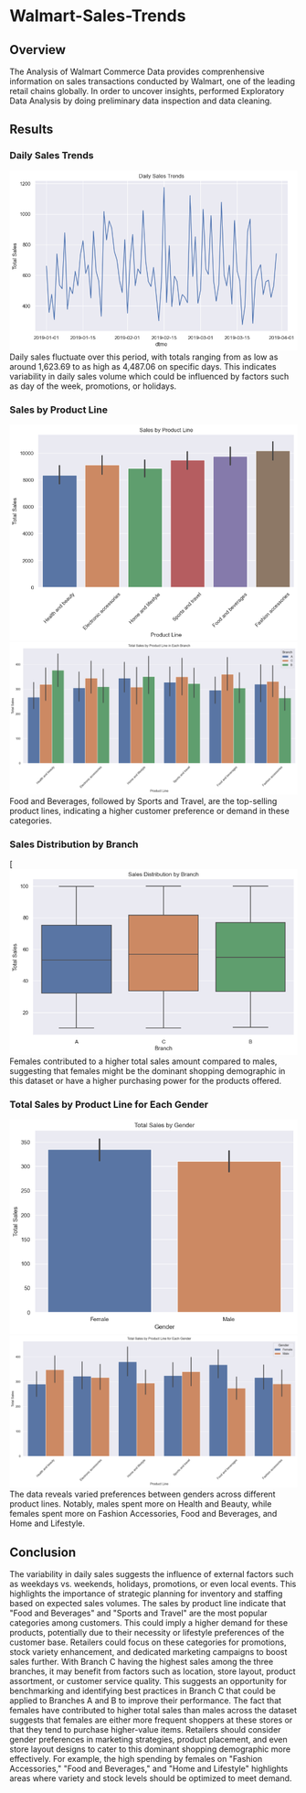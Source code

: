 # Walmart-Sales-Trends


## Overview
The Analysis of Walmart Commerce Data provides comprenhensive information on sales transactions conducted by Walmart, one of the leading retail chains globally. In order to uncover insights, performed Exploratory Data Analysis by doing preliminary data inspection and data cleaning.

## Results

### Daily Sales Trends

![images/Daily_Sales_Trends.png](https://github.com/andrescab/Walmart-Sales-Trends/blob/main/images/Daily_Sales_Trends.png)
Daily sales fluctuate over this period, with totals ranging from as low as around 1,623.69 to as high as 4,487.06 on specific days. This indicates variability in daily sales volume which could be influenced by factors such as day of the week, promotions, or holidays.

### Sales by Product Line
![images/Sales_by_product_line.png](https://github.com/andrescab/Walmart-Sales-Trends/blob/main/images/Sales_by_product_line.png)
![images/Total_Sales_Product_Line_each_Branch.png](https://github.com/andrescab/Walmart-Sales-Trends/blob/main/images/Total_Sales_Product_Line_each_Branch.png)
Food and Beverages, followed by Sports and Travel, are the top-selling product lines, indicating a higher customer preference or demand in these categories.

### Sales Distribution by Branch
[![a3](https://github.com/andrescab/Walmart-Sales-Trends/blob/main/images/Sales_Distribution_by_Branch.png)
Females contributed to a higher total sales amount compared to males, suggesting that females might be the dominant shopping demographic in this dataset or have a higher purchasing power for the products offered.

### Total Sales by Product Line for Each Gender
![a4](https://github.com/andrescab/Walmart-Sales-Trends/blob/main/images/Total_Sales_Gender.png)
![a6](https://github.com/andrescab/Walmart-Sales-Trends/blob/main/images/Total_Sales_Product_Line_Gender.png)
The data reveals varied preferences between genders across different product lines. Notably, males spent more on Health and Beauty, while females spent more on Fashion Accessories, Food and Beverages, and Home and Lifestyle.

## Conclusion

The variability in daily sales suggests the influence of external factors such as weekdays vs. weekends, holidays, promotions, or even local events. This highlights the importance of strategic planning for inventory and staffing based on expected sales volumes.
The sales by product line indicate that "Food and Beverages" and "Sports and Travel" are the most popular categories among customers. This could imply a higher demand for these products, potentially due to their necessity or lifestyle preferences of the customer base. Retailers could focus on these categories for promotions, stock variety enhancement, and dedicated marketing campaigns to boost sales further.
With Branch C having the highest sales among the three branches, it may benefit from factors such as location, store layout, product assortment, or customer service quality. This suggests an opportunity for benchmarking and identifying best practices in Branch C that could be applied to Branches A and B to improve their performance.
The fact that females have contributed to higher total sales than males across the dataset suggests that females are either more frequent shoppers at these stores or that they tend to purchase higher-value items. Retailers should consider gender preferences in marketing strategies, product placement, and even store layout designs to cater to this dominant shopping demographic more effectively. For example, the high spending by females on "Fashion Accessories," "Food and Beverages," and "Home and Lifestyle" highlights areas where variety and stock levels should be optimized to meet demand.

